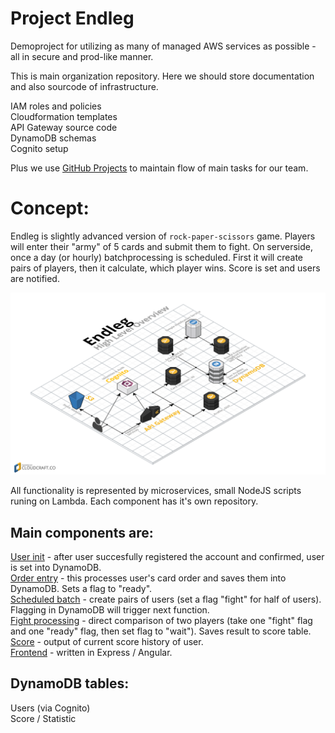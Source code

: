 # Project Endleg
Demoproject for utilizing as many of managed AWS services as possible - all in secure and prod-like manner.

This is main organization repository. Here we should store documentation and also sourcode of infrastructure.

IAM roles and policies  
Cloudformation templates  
API Gateway source code  
DynamoDB schemas  
Cognito setup  

Plus we use [GitHub Projects](https://github.com/do-team/endleg/projects/1) to maintain flow of main tasks for our team.

Concept:
========

Endleg is slightly advanced version of `rock-paper-scissors` game. Players will enter their "army" of 5 cards and submit them to fight.
On serverside, once a day (or hourly) batchprocessing is scheduled. First it will create pairs of players, then it calculate, which player wins.
Score is set and users are notified.

![Main Schema](endleg-schema.png)  

All functionality is represented by microservices, small NodeJS scripts runing on Lambda. Each component has it's own repository.

Main components are:
--------------------
[User init](https://github.com/do-team/endleg-init) - after user succesfully registered the account and confirmed, user is set into DynamoDB.  
[Order entry](https://github.com/do-team/endleg-in) - this processes user's card order and saves them into DynamoDB. Sets a flag to "ready".  
[Scheduled batch](https://github.com/do-team/endleg-batch) - create pairs of users (set a flag "fight" for half of users). Flagging in DynamoDB will trigger next function.  
[Fight processing](https://github.com/do-team/endleg-clash) - direct comparison of two players (take one "fight" flag and one "ready" flag, then set flag to "wait"). Saves result to score table.  
[Score](https://github.com/do-team/endleg-out) - output of current score history of user.  
[Frontend](https://github.com/do-team/endleg-frontend) - written in Express / Angular.  

DynamoDB tables:
----------------

Users (via Cognito)  
Score / Statistic  
